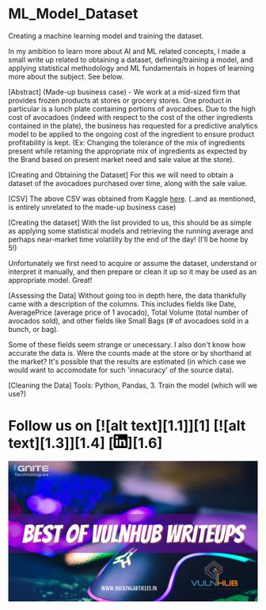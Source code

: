 # ML_Model_Dataset
Creating a machine learning model and training the dataset.

In my ambition to learn more about AI and ML related concepts, I made a small write up related to obtaining a dataset, defining/training a model, and applying statistical methodology and ML fundamentals in hopes of learning more about the subject. See below.

[Abstract]
(Made-up business case) - We work at a mid-sized firm that provides frozen products at stores or grocery stores. One product in particular is a lunch plate containing portions of avocadoes. Due to the high cost of avocadoes (indeed with respect to the cost of the other ingredients contained in the plate), the business has requested for a predictive analytics model to be applied to the ongoing cost of the ingredient to ensure product profitability is kept. (Ex: Changing the tolerance of the mix of ingredients present while retaining the appropriate mix of ingredients as expected by the Brand based on present market need and sale value at the store). 

[Creating and Obtaining the Dataset]
For this we will need to obtain a dataset of the avocadoes purchased over time, along with the sale value.

[CSV]
The above CSV was obtained from Kaggle [here](https://www.kaggle.com/datasets/neuromusic/avocado-prices). (..and as mentioned, is entirely unrelated to the made-up business case)

[Creating the dataset]
With the list provided to us, this should be as simple as applying some statistical models and retrieving the running average and perhaps near-market time volatility by the end of the day! (I'll be home by 5!) 

Unfortunately we first need to acquire or assume the dataset, understand or interpret it manually, and then prepare or clean it up so it may be used as an appropriate model. Great!

[Assessing the Data]
Without going too in depth here, the data thankfully came with a description of the columns. This includes fields like Date, AveragePrice (average price of 1 avocado), Total Volume (total number of avocados sold), and other fields like Small Bags (# of avocadoes sold in a bunch, or bag).

Some of these fields seem strange or unecessary. I also don't know how accurate the data is. Were the counts made at the store or by shorthand at the market? It's possible that the results are estimated (in which case we would want to accomodate for such 'innacuracy' of the source data).



[Cleaning the Data]
Tools: Python, Pandas, 
3. Train the model (which will we use?)

[1.5]: https://raw.githubusercontent.com/Ignitetechnologies/Windows-Privilege-Escalation/main/linked.png

# Follow us on [![alt text][1.1]][1] [![alt text][1.3]][1.4] [![alt text][1.5]][1.6]

![image](https://github.com/Ignitetechnologies/Vulnhub-CTF-Writeups/blob/master/vulnhub.png?raw=true)


